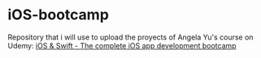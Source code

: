 # iOS-bootcamp
Repository that i will use to upload the proyects of Angela Yu's course on Udemy: 
[iOS &amp; Swift - The complete iOS app development bootcamp](https://www.udemy.com/course/ios-13-app-development-bootcamp)
